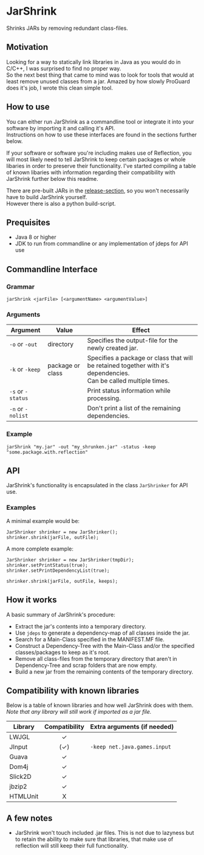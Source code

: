 # JarShrink
Shrinks JARs by removing redundant class-files.

## Motivation

Looking for a way to statically link libraries in Java as you would do in C/C++, I was surprised to find no proper way. <br>
So the next best thing that came to mind was to look for tools that would at least remove unused classes from a jar. Amazed by how slowly ProGuard does it's job, I wrote this clean simple tool.

## How to use

You can either run JarShrink as a commandline tool or integrate it into your software by importing it and calling it's API.<br>
Instructions on how to use these interfaces are found in the sections further below.

If your software or software you're including makes use of Reflection, you will most likely need to tell JarShrink to keep certain packages or whole libaries in order to preserve their functionality. I've started compiling a table of known libaries with information regarding their compatibility with JarShrink further below this readme.

There are pre-built JARs in the [release-section](https://github.com/Deconimus/JarShrink/releases), so you won't necessarily have to build JarShrink yourself.<br>
However there is also a python build-script.

## Prequisites

 - Java 8 or higher
 - JDK to run from commandline or any implementation of jdeps for API use

## Commandline Interface

### Grammar

    jarShrink <jarFile> [<argumentName> <argumentValue>]
     
### Arguments

Argument          | Value | Effect
----------------- | ----- | ------
`-o` or `-out`    | directory | Specifies the output-file for the newly created jar.
`-k` or `-keep`   | package or class | Specifies a package or class that will be retained together with it's dependencies.<br>Can be called multiple times.
`-s` or `-status` | | Print status information while processing.
`-n` or `-nolist` | | Don't print a list of the remaining dependencies.
    
### Example

    jarShrink "my.jar" -out "my_shrunken.jar" -status -keep "some.package.with.reflection"
    
## API

JarShrink's functionality is encapsulated in the class `JarShrinker` for API use.

### Examples

A minimal example would be:

    JarShrinker shrinker = new JarShrinker();
    shrinker.shrink(jarFile, outFile);

A more complete example:

    JarShrinker shrinker = new JarShrinker(tmpDir);
    shrinker.setPrintStatus(true);
    shrinker.setPrintDependencyList(true);
    
    shrinker.shrink(jarFile, outFile, keeps);
   

## How it works

A basic summary of JarShrink's procedure:

 - Extract the jar's contents into a temporary directory.
 - Use `jdeps` to generate a dependency-map of all classes inside the jar.
 - Search for a Main-Class specified in the MANIFEST.MF file.
 - Construct a Dependency-Tree with the Main-Class and/or the specified classes/packages to keep as it's root.
 - Remove all class-files from the temporary directory that aren't in Dependency-Tree and scrap folders that are now empty.
 - Build a new jar from the remaining contents of the temporary directory.
 
## Compatibility with known libraries

Below is a table of known libraries and how well JarShrink does with them.<br>
_Note that any library will still work if imported as a jar file._

Library | Compatibility | Extra arguments (if needed)
--------|:-------------:|----------------------------
LWJGL | ✓ | 
JInput | (✓) | `-keep net.java.games.input`
Guava | ✓ | 
Dom4j | ✓ | 
Slick2D | ✓ | 
jbzip2 | ✓ | 
HTMLUnit | X | 


## A few notes

 - JarShrink won't touch included .jar files. This is not due to lazyness but to retain the ability to make sure that libraries, that make use of reflection will still keep their full functionality.
